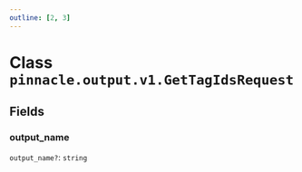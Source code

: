 ```yaml
---
outline: [2, 3]
---
```


# Class `pinnacle.output.v1.GetTagIdsRequest`




## Fields

### output_name <Badge type="danger" text="nullable" />

`output_name?`: <code>string</code>




